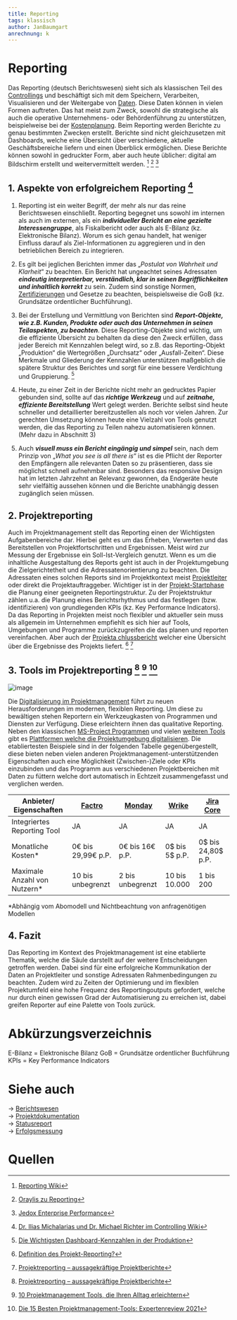 ```yaml
---
title: Reporting
tags: klassisch
author: JanBaumgart
anrechnung: k
---
```


# Reporting

Das Reporting (deutsch Berichtswesen) sieht sich als klassischen Teil des [Controllings](Projektcontrolling.md) und beschäftigt sich mit dem Speichern, Verarbeiten, Visualisieren und der Weitergabe von [Daten](Datenmanagement_im_PM.md). Diese Daten können in vielen Formen auftreten. Das hat meist zum Zweck, sowohl die strategische als auch die operative Unternehmens- oder Behördenführung zu unterstützen, beispielweise bei der [Kostenplanung](Kostenplanung.md).
Beim Reporting werden Berichte zu genau bestimmten Zwecken erstellt. Berichte sind nicht gleichzusetzen mit Dashboards, welche eine Übersicht über verschiedene, aktuelle Geschäftsbereiche liefern und einen  Überblick ermöglichen. Diese Berichte können sowohl in gedruckter Form, aber auch heute üblicher: digital am Bildschirm erstellt und weitervermittelt werden. [^1] [^2] [^3]

## 1.	Aspekte von erfolgreichem Reporting [^4]

1.	Reporting ist ein weiter Begriff, der mehr als nur das reine Berichtswesen einschließt. Reporting begegnet uns sowohl im internen als auch im externen, als ein **_individueller Bericht an eine gezielte Interessengruppe_**, als Fiskalbericht oder auch als E-Bilanz (kz. Elektronische Bilanz). Worum es sich genau handelt, hat weniger Einfluss darauf als Ziel-Informationen zu aggregieren und in den betrieblichen Bereich zu integrieren.

2.	Es gilt bei jeglichen Berichten immer das „_Postulat von Wahrheit und Klarheit_“ zu beachten. Ein Bericht hat ungeachtet seines Adressaten **_eindeutig interpretierbar, verständlich, klar in seinen Begrifflichkeiten und inhaltlich korrekt_** zu sein.  Zudem sind sonstige Normen, [Zertifizierungen](Zertifizierungen.md) und Gesetze zu beachten, beispielsweise die GoB (kz. Grundsätze ordentlicher Buchführung).

3.	Bei der Erstellung und Vermittlung von Berichten sind **_Report-Objekte, wie z.B. Kunden, Produkte oder auch das Unternehmen in seinen Teilaspekten, zu beachten_**. Diese Reporting-Objekte sind wichtig, um die effiziente Übersicht zu behalten da diese den Zweck erfüllen, dass jeder Bereich mit Kennzahlen belegt wird, so z.B. das Reporting-Objekt „Produktion“ die Wertegrößen „Durchsatz“ oder „Ausfall-Zeiten“. Diese Merkmale und Gliederung der Kennzahlen unterstützen maßgeblich die spätere Struktur des Berichtes und sorgt für eine bessere Verdichtung und Gruppierung. [^5]

4.	Heute, zu einer Zeit in der Berichte nicht mehr an gedrucktes Papier gebunden sind, sollte auf das **_richtige Werkzeug_** und auf **_zeitnahe, effiziente Bereitstellung_** Wert gelegt werden. Berichte selbst sind heute schneller und detaillierter bereitzustellen als noch vor vielen Jahren. Zur gerechten Umsetzung können heute eine Vielzahl von Tools genutzt werden, die das Reporting zu Teilen nahezu automatisieren können. (Mehr dazu in Abschnitt 3)

5.	Auch **_visuell muss ein Bericht eingängig und simpel_** sein, nach dem Prinzip von „_What you see is all there is_“ ist es die Pflicht der Reporter den Empfängern alle relevanten Daten so zu präsentieren, dass sie möglichst schnell aufnehmbar sind. Besonders das responsive Design hat im letzten Jahrzehnt an Relevanz gewonnen, da Endgeräte heute sehr vielfältig aussehen können und die Berichte unabhängig dessen zugänglich seien müssen.
 
## 2.	Projektreporting 

Auch im Projektmanagement stellt das Reporting einen der Wichtigsten Aufgabenbereiche dar. Hierbei geht es um das Erheben, Verwerten und das Bereitstellen von Projektfortschritten und Ergebnissen. Meist wird zur Messung der Ergebnisse ein Soll-Ist-Vergleich genutzt. 
Wenn es um die inhaltliche Ausgestaltung des Reports geht ist auch in der Projektumgebung die Zielgerichtetheit und die Adressatenorientierung zu beachten. Die Adressaten eines solchen Reports sind im Projektkontext meist [Projektleiter](Projektleiter.md) oder direkt die Projektauftraggeber. 
Wichtiger ist in der [Projekt-Startphase](Projektstart.md) die Planung einer geeigneten Reportingstruktur. Zu der Projektstruktur zählen u.a. die Planung eines Berichtsrhythmus und das festlegen (bzw. identifizieren) von grundlegenden KPIs (kz. Key Performance Indicators). Da das Reporting in Projekten meist noch flexibler und aktueller sein muss als allgemein im Unternehmen empfiehlt es sich hier auf Tools, Umgebungen und Programme zurückzugreifen die das planen und reporten vereinfachen. Aber auch der [Projekta
chlussbericht](Projektabschlussbericht.md) welcher eine Übersicht über die Ergebnisse des Projekts liefert. [^6] [^7]

## 3.	Tools im Projektreporting [^7] [^8] [^9]

![image](https://github.com/JanBaumgart/ManagingProjectsSuccessfully.github.io/blob/main/kb/Reporting/Bild_Reporting.png)

Die [Digitalisierung im Projektmanagement](Digitalisierung_im_PM.md) führt zu neuen Herausforderungen im modernen, flexiblen Reporting. Um diese zu bewältigen stehen Reportern ein Werkzeugkasten von Programmen und Diensten zur Verfügung. Diese erleichtern ihnen das qualitative Reporting. Neben den klassischen [MS-Project Programmen](Microsoft_Project_PM_Tool.md) und vielen [weiteren Tools](Uebersicht_PM_Tools.md) gibt es [Plattformen welche die Projektumgebung digitalisieren](Projektmanagementsoftware.md). Die etabliertesten Beispiele sind in der folgenden Tabelle gegenübergestellt, diese bieten neben vielen anderen Projektmanagement-unterstützenden Eigenschaften auch eine Möglichkeit (Zwischen-)Ziele oder KPIs einzubinden und das Programm aus verschiedenen Projektbereichen mit Daten zu füttern welche dort automatisch in Echtzeit zusammengefasst und verglichen werden. 



|  Anbieter/ Eigenschaften  |  [Factro](https://www.factro.de/preise/#1540152847318-346adb6b-6eb4)  |  [Monday](https://monday.com/lang/de/pricing/)|  [Wrike](https://www.wrike.com/de/price-vf/)  |  [Jira Core](https://www.atlassian.com/de/software/jira/work-management/pricing)  |
|---------------------------|----------|----------|---------|-------------|
|Integriertes Reporting Tool|     JA   |    JA    |   JA    |      JA     |
|Monatliche Kosten*         | 0€ bis 29,99€ p.P. | 0€ bis 16€ p.P. | 0$ bis 5$ p.P. | 0$ bis 24,80$ p.P. |
| Maximale Anzahl von Nutzern* | 10 bis unbegrenzt | 2 bis unbegrenzt | 10 bis 10.000 |  1 bis 200  |

 *Abhängig vom Abomodell und Nichtbeachtung von anfragenötigen Modellen


## 4.	 Fazit

Das Reporting im Kontext des Projektmanagement ist eine etablierte Thematik, welche die Säule darstellt auf der weitere Entscheidungen getroffen werden. Dabei sind für eine erfolgreiche Kommunikation der Daten an Projektleiter und sonstige Adressaten Rahmenbedingungen zu beachten. Zudem wird zu Zeiten der Optimierung und im flexiblen Projektumfeld eine hohe Frequenz des Reportingoutputs gefordert, welche nur durch einen gewissen Grad der Automatisierung zu erreichen ist, dabei greifen Reporter auf eine Palette von Tools zurück.

# Abkürzungsverzeichnis

E-Bilanz = Elektronische Bilanz
GoB = Grundsätze ordentlicher Buchführung <br>
KPIs = Key Performance Indicators 

# Siehe auch

-> [Berichtswesen](Berichtswesen.md) <br>
-> [Projektdokumentation](Projektdokumentation.md) <br>
-> [Statusreport](Statusreport.md) <br>
-> [Erfolgsmessung](Erfolgsmessung.md)


# Quellen

[^1]: [Reporting Wiki](https://de.wikipedia.org/wiki/Berichtswesen#cite_note-1)
[^2]: [Oraylis zu Reporting](https://www.oraylis.de/wiki/reporting)
[^3]: [Jedox Enterprise Performance](https://www.jedox.com/de/blog/reporting-analyse/)
[^4]: [Dr. Ilias Michalarias und Dr. Michael Richter im Controlling Wiki](https://www.controlling-wiki.com/de/index.php/7_Aspekte_f%C3%BCr_erfolgreiches_Reporting)
[^5]: [Die Wichtigsten Dashboard-Kennzahlen in der Produktion](https://www.ixon.cloud/de/wissensdatenbank/die-23-wichtigsten-kennzahlen-auf-dem-produktions-dashboard)
[^6]: [Definition des Projekt-Reporting?](https://www.inwerken.de/glossar/was-ist-ein-projektreporting/)
[^7]: [Projektreporting – aussagekräftige Projektberichte](https://dieprojektmanager.com/projektreporting-aussagekraeftige-projektberichte/#:~:text=Unter%20Projektreporting%20(Berichtswesen)%20versteht%20man,und%20einer%20definierten%20Zielgruppe%20vorgelegt.)
[^8]: [10 Projektmanagement Tools, die Ihren Alltag erleichtern](https://www.socialmediaakademie.de/blog/10-projektmanagement-tools-die-ihren-alltag-erleichtern/)
[^9]: [Die 15 Besten Projektmanagement-Tools: Expertenreview 2021](https://thedigitalprojectmanager.com/de/die-10-besten-projektmanagement-tools/)
